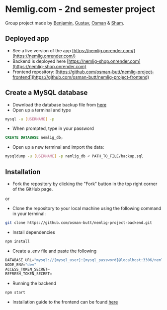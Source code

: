 # Nemlig.com - 2nd semester project
Group project made by [Benjamin](https://github.com/Benjamin-Harris1), [Gustav](https://github.com/gustavwiese), [Osman](https://github.com/osman-butt) & [Sham](https://github.com/Kapalee).

## Deployed app
- See a live version of the app [https://nemlig.onrender.com/](https://nemlig.onrender.com/)
- Backend is deployed here [https://nemlig-shop.onrender.com](https://nemlig-shop.onrender.com)
- Frontend repository: [https://github.com/osman-butt/nemlig-project-frontend](https://github.com/osman-butt/nemlig-project-frontend)

## Create a MySQL database
* Download the database backup file from [here](https://github.com/osman-butt/nemlig-project-backend/tree/main/sql/backup)
* Open up a terminal and type
```bash
mysql -u [USERNAME] -p 
```

* When prompted, type in your password
```sql
CREATE DATABASE nemlig_db;
```

* Open up a new terminal and import the data:
```bash
mysqldump -u [USERNAME] -p nemlig_db < PATH_TO_FILE/backup.sql
```

## Installation
* Fork the repository by clicking the "Fork" button in the top right corner of the GitHub page.

or

* Clone the repository to your local machine using the following command in your terminal:
```bash
git clone https://github.com/osman-butt/nemlig-project-backend.git
```
* Install dependencies
```bash
npm install
```
* Create a .env file and paste the following
```javascript
DATABASE_URL="mysql://[mysql_user]:[mysql_password]@localhost:3306/nemlig_db"
NODE_ENV="dev"
ACCESS_TOKEN_SECRET=
REFRESH_TOKEN_SECRET=
```
* Running the backend
```bash
npm start
```

* Installation guide to the frontend can be found [here](https://github.com/osman-butt/nemlig-project-frontend)
